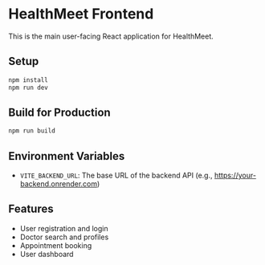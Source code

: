 # HealthMeet Frontend

This is the main user-facing React application for HealthMeet.

## Setup

```sh
npm install
npm run dev
```

## Build for Production

```sh
npm run build
```

## Environment Variables
- `VITE_BACKEND_URL`: The base URL of the backend API (e.g., https://your-backend.onrender.com)

## Features
- User registration and login
- Doctor search and profiles
- Appointment booking
- User dashboard
